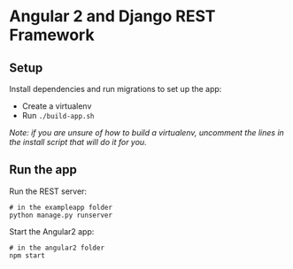 # Angular 2 and Django REST Framework

## Setup

Install dependencies and run migrations to set up the app:

- Create a virtualenv
- Run `./build-app.sh`

_Note: if you are unsure of how to build a virtualenv, uncomment the lines
in the install script that will do it for you._

## Run the app

Run the REST server:

```
# in the exampleapp folder
python manage.py runserver
```

Start the Angular2 app:

```
# in the angular2 folder
npm start
```

